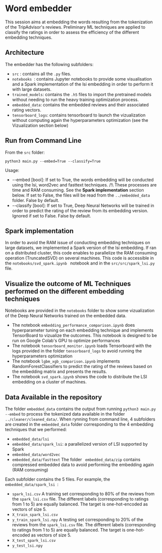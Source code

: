 # Word embedder

This session aims at embedding the words resulting from the tokenization of the TripAdvisor's reviews. Preliminary ML techniques are applied to classify the ratings in order to assess the efficiency of the different embedding techniques.


## Architecture

The embedder has the following subfolders:
* ``` src ``` : contains all the ```.py``` files.
* ```notebooks ```: contains Jupyter notebooks to provide some visualisation and a Spark implementation of the lsi embedding in order to perform it with large datasets. 
* ``` trained_models ```: contains the ```.h5``` files to import the pretrained models without needing to run the heavy training optimization process.
* ``` embedded_data ```: contains the embedded reviews and their associated rating vectors.
* ```tensorboard_logs```: contains tensorboard to launch the vizualization without computing again the hyperparameters optimization (see the Vizualization section below) 


## Run from Command Line

From the ```src``` folder:
```
python3 main.py --embed=True --classify=True
```

Usage:
* --embed [bool]: If set to True, the words embedding will be conducted using the lsi, word2vec and fasttext techniques. /!\ These processes are time and RAM consuming. See the **Spark implementation** section below. If set to False, the files will be read from the ```../embedded_data``` folder. False by default.
* --classify [bool]: If set to True, Deep Neural Networks will be trained in order to predict the rating of the review from its embedding version. Ignored if set to False. False by default.


## Spark implementation

In order to avoid the RAM issue of conducting embedding techniques on large datasets, we implemented a Spark version of the lsi embedding. If ran on a distributed cluster, this code enables to parallelize the RAM consuming operation (TruncatedSVD) on several machines. 
This code is accessible in the ```notebooks/svd_spark.ipynb ``` notebook and in the ```src/src/spark_lsi.py ``` file.


## Visualize the outcome of ML Techniques performed on the different embedding techniques

Notebooks are provided in the ```notebooks``` folder to show some vizualization of the Deep Neural Networks trained on the embedded data.
* The notebook ```embedding_performance_comparison.ipynb``` does hyperparameter tuning on each embedding technique and implements TensorBoard to vizualize the outcomes. This notebook is designed to be run on Google Colab's GPU to optimize performances
* The notebook ```tensorboard_monitor.ipynb``` loads Tensorboard with the logs provided in the folder ```tensorboard_logs``` to avoid running the hyperparameters optimization
* The notebook ```lgbm_xgb_comparison.ipynb``` implements RandomForestClassifiers to predict the rating of the reviews based on the embedding matrix and presents the results.
* The notebook ```svd_spark.ipynb``` shows the code to distribute the LSI embedding on a cluster of machines.


## Data Available in the repository

The folder ``` embedded_data ``` contains the output from running ``` python3 main.py --embed ``` to process the tokenized data available in the folder ``` ../cleaner/cleaned_data/ ```.
When rynning from command line, 4 subfolders are created in the ``` embedded_data ``` folder corresponding to the 4 embedding techniques that we performed:
* ``` embedded_data/lsi ```
* ``` embedded_data/spark_lsi ```: a parallelized version of LSI supported by Spark
* ``` embedded_data/word2vec ```
* ``` embedded_data/fasttext ```
The folder ``` embedded_data/zip``` contains compressed embedded data to avoid performing the embedding again (RAM consuming)

Each subfolder contains the 5 files. For example, the ```embedded_data/spark_lsi ```:
* ```spark_lsi.csv```
A training set corresponding to 80% of the reviews from the ```spark_lsi.csv``` file. The different labels (corresponding to ratings from 1 to 5) are equally balanced. The target is one-hot-encoded as vectors of size 5. 
* ```X_train_spark_lsi.csv```
* ```y_train_spark_lsi.npy```
A testing set corresponding to 20% of the reviews from the ```spark_lsi.csv``` file. The different labels (corresponding to ratings from 1 to 5) are equally balanced. The target is one-hot-encoded as vectors of size 5.
* ```X_test_spark_lsi.csv```
* ```y_test_lsi.npy``` 
